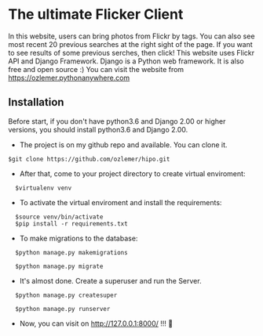 #  The ultimate Flicker Client 
In this website, users can bring photos from Flickr by tags. You can also see most recent 20 previous searches at the right sight of the page. If you want to see results of some previous serches, then click! This website uses Flickr API and Django Framework.
Django is a Python web framework. It is also free and open source :) 
You can visit the website from https://ozlemer.pythonanywhere.com
## Installation
Before start, if you don't have python3.6 and Django 2.00 or higher versions, you should install python3.6 and Django 2.00.

- The project is on my github repo and available. You can clone it.
```
$git clone https://github.com/ozlemer/hipo.git
```
- After that, come to your project directory to create virtual enviroment:
```
  $virtualenv venv
```
- To activate the virtual enviroment and install the requirements:
```
  $source venv/bin/activate
  $pip install -r requirements.txt
```
- To make migrations to the database:
```
  $python manage.py makemigrations

  $python manage.py migrate
```
- It's almost done. Create a superuser and run the Server.
```
  $python manage.py createsuper

  $python manage.py runserver
```
- Now, you can visit on http://127.0.0.1:8000/ !!! :tada:
